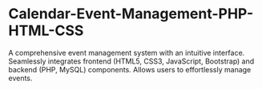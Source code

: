 # Calendar-Event-Management-PHP-HTML-CSS
A comprehensive event management system with an intuitive interface. Seamlessly integrates frontend (HTML5, CSS3, JavaScript, Bootstrap) and backend (PHP, MySQL) components. Allows users to effortlessly manage events.

